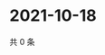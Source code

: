# 2021-10-18

共 0 条

<!-- BEGIN WEIBO -->
<!-- 最后更新时间 Mon Oct 18 2021 10:06:44 GMT+0800 (China Standard Time) -->

<!-- END WEIBO -->

